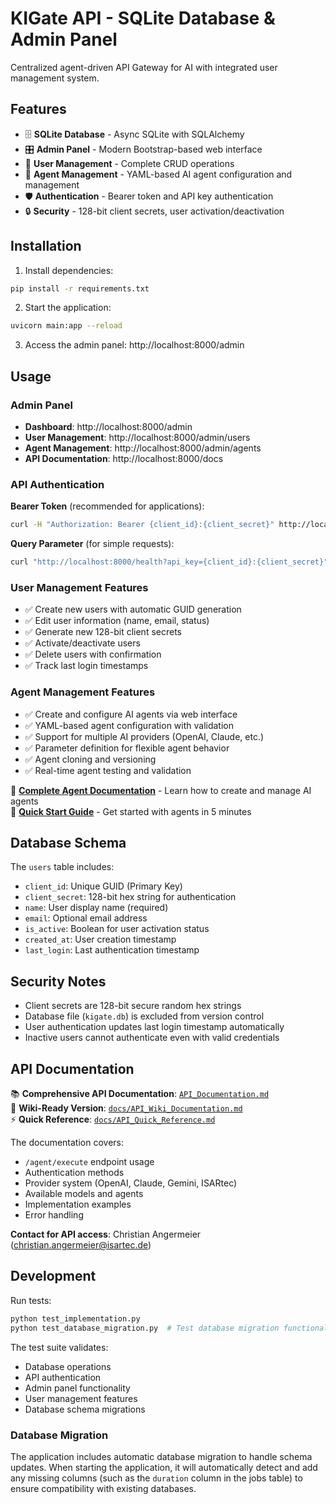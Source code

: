 # KIGate API - SQLite Database & Admin Panel

Centralized agent-driven API Gateway for AI with integrated user management system.

## Features

- 🗄️ **SQLite Database** - Async SQLite with SQLAlchemy
- 🎛️ **Admin Panel** - Modern Bootstrap-based web interface  
- 👥 **User Management** - Complete CRUD operations
- 🤖 **Agent Management** - YAML-based AI agent configuration and management
- 🛡️ **Authentication** - Bearer token and API key authentication
- 🔒 **Security** - 128-bit client secrets, user activation/deactivation

## Installation

1. Install dependencies:
```bash
pip install -r requirements.txt
```

2. Start the application:
```bash
uvicorn main:app --reload
```

3. Access the admin panel: http://localhost:8000/admin

## Usage

### Admin Panel

- **Dashboard**: http://localhost:8000/admin
- **User Management**: http://localhost:8000/admin/users
- **Agent Management**: http://localhost:8000/admin/agents
- **API Documentation**: http://localhost:8000/docs

### API Authentication

**Bearer Token** (recommended for applications):
```bash
curl -H "Authorization: Bearer {client_id}:{client_secret}" http://localhost:8000/secure-endpoint
```

**Query Parameter** (for simple requests):
```bash
curl "http://localhost:8000/health?api_key={client_id}:{client_secret}"
```

### User Management Features

- ✅ Create new users with automatic GUID generation
- ✅ Edit user information (name, email, status)
- ✅ Generate new 128-bit client secrets
- ✅ Activate/deactivate users
- ✅ Delete users with confirmation
- ✅ Track last login timestamps

### Agent Management Features

- ✅ Create and configure AI agents via web interface
- ✅ YAML-based agent configuration with validation
- ✅ Support for multiple AI providers (OpenAI, Claude, etc.)
- ✅ Parameter definition for flexible agent behavior
- ✅ Agent cloning and versioning
- ✅ Real-time agent testing and validation

📖 **[Complete Agent Documentation](README_AGENTS.md)** - Learn how to create and manage AI agents  
🚀 **[Quick Start Guide](QUICK_START_AGENTS.md)** - Get started with agents in 5 minutes

## Database Schema

The `users` table includes:
- `client_id`: Unique GUID (Primary Key)
- `client_secret`: 128-bit hex string for authentication
- `name`: User display name (required)
- `email`: Optional email address
- `is_active`: Boolean for user activation status
- `created_at`: User creation timestamp
- `last_login`: Last authentication timestamp

## Security Notes

- Client secrets are 128-bit secure random hex strings
- Database file (`kigate.db`) is excluded from version control
- User authentication updates last login timestamp automatically
- Inactive users cannot authenticate even with valid credentials

## API Documentation

📚 **Comprehensive API Documentation**: [`API_Documentation.md`](API_Documentation.md)  
📖 **Wiki-Ready Version**: [`docs/API_Wiki_Documentation.md`](docs/API_Wiki_Documentation.md)  
⚡ **Quick Reference**: [`docs/API_Quick_Reference.md`](docs/API_Quick_Reference.md)

The documentation covers:
- `/agent/execute` endpoint usage
- Authentication methods
- Provider system (OpenAI, Claude, Gemini, ISARtec)
- Available models and agents
- Implementation examples
- Error handling

**Contact for API access**: Christian Angermeier (christian.angermeier@isartec.de)

## Development

Run tests:
```bash
python test_implementation.py
python test_database_migration.py  # Test database migration functionality
```

The test suite validates:
- Database operations
- API authentication
- Admin panel functionality
- User management features
- Database schema migrations

### Database Migration

The application includes automatic database migration to handle schema updates. When starting the application, it will automatically detect and add any missing columns (such as the `duration` column in the jobs table) to ensure compatibility with existing databases.